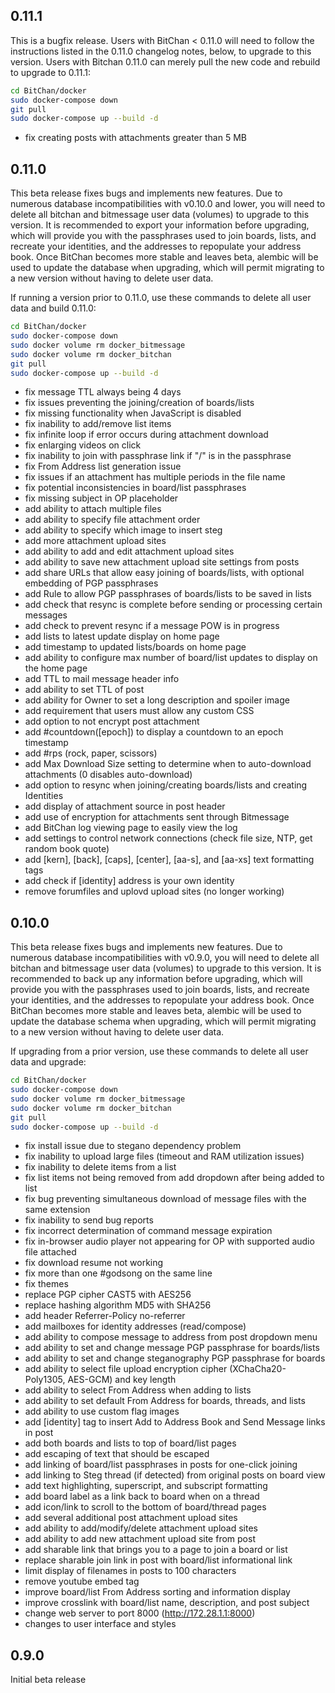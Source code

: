 ## 0.11.1

This is a bugfix release. Users with BitChan < 0.11.0 will need to follow the instructions listed in the 0.11.0 changelog notes, below, to upgrade to this version. Users with Bitchan 0.11.0 can merely pull the new code and rebuild to upgrade to 0.11.1:

```bash
cd BitChan/docker
sudo docker-compose down
git pull
sudo docker-compose up --build -d
```

 - fix creating posts with attachments greater than 5 MB


## 0.11.0

This beta release fixes bugs and implements new features. Due to numerous database incompatibilities with v0.10.0 and lower, you will need to delete all bitchan and bitmessage user data (volumes) to upgrade to this version. It is recommended to export your information before upgrading, which will provide you with the passphrases used to join boards, lists, and recreate your identities, and the addresses to repopulate your address book. Once BitChan becomes more stable and leaves beta, alembic will be used to update the database when upgrading, which will permit migrating to a new version without having to delete user data.

If running a version prior to 0.11.0, use these commands to delete all user data and build 0.11.0:

```bash
cd BitChan/docker
sudo docker-compose down
sudo docker volume rm docker_bitmessage
sudo docker volume rm docker_bitchan
git pull
sudo docker-compose up --build -d
```

 - fix message TTL always being 4 days
 - fix issues preventing the joining/creation of boards/lists
 - fix missing functionality when JavaScript is disabled
 - fix inability to add/remove list items
 - fix infinite loop if error occurs during attachment download
 - fix enlarging videos on click
 - fix inability to join with passphrase link if "/" is in the passphrase
 - fix From Address list generation issue
 - fix issues if an attachment has multiple periods in the file name
 - fix potential inconsistencies in board/list passphrases
 - fix missing subject in OP placeholder
 - add ability to attach multiple files
 - add ability to specify file attachment order
 - add ability to specify which image to insert steg
 - add more attachment upload sites
 - add ability to add and edit attachment upload sites
 - add ability to save new attachment upload site settings from posts
 - add share URLs that allow easy joining of boards/lists, with optional embedding of PGP passphrases
 - add Rule to allow PGP passphrases of boards/lists to be saved in lists
 - add check that resync is complete before sending or processing certain messages
 - add check to prevent resync if a message POW is in progress
 - add lists to latest update display on home page
 - add timestamp to updated lists/boards on home page
 - add ability to configure max number of board/list updates to display on the home page
 - add TTL to mail message header info
 - add ability to set TTL of post
 - add ability for Owner to set a long description and spoiler image
 - add requirement that users must allow any custom CSS
 - add option to not encrypt post attachment
 - add #countdown(\[epoch\]) to display a countdown to an epoch timestamp
 - add #rps (rock, paper, scissors)
 - add Max Download Size setting to determine when to auto-download attachments (0 disables auto-download)
 - add option to resync when joining/creating boards/lists and creating Identities
 - add display of attachment source in post header
 - add use of encryption for attachments sent through Bitmessage
 - add BitChan log viewing page to easily view the log
 - add settings to control network connections (check file size, NTP, get random book quote)
 - add \[kern\], \[back\], \[caps\], \[center\], \[aa-s\], and \[aa-xs\] text formatting tags
 - add check if \[identity\] address is your own identity
 - remove forumfiles and uplovd upload sites (no longer working)

## 0.10.0

This beta release fixes bugs and implements new features. Due to numerous database incompatibilities with v0.9.0, you will need to delete all bitchan and bitmessage user data (volumes) to upgrade to this version. It is recommended to back up any information before upgrading, which will provide you with the passphrases used to join boards, lists, and recreate your identities, and the addresses to repopulate your address book. Once BitChan becomes more stable and leaves beta, alembic will be used to update the database schema when upgrading, which will permit migrating to a new version without having to delete user data.

If upgrading from a prior version, use these commands to delete all user data and upgrade:

```bash
cd BitChan/docker
sudo docker-compose down
sudo docker volume rm docker_bitmessage
sudo docker volume rm docker_bitchan
git pull
sudo docker-compose up --build -d
```

 - fix install issue due to stegano dependency problem
 - fix inability to upload large files (timeout and RAM utilization issues)
 - fix inability to delete items from a list
 - fix list items not being removed from add dropdown after being added to list
 - fix bug preventing simultaneous download of message files with the same extension
 - fix inability to send bug reports
 - fix incorrect determination of command message expiration
 - fix in-browser audio player not appearing for OP with supported audio file attached
 - fix download resume not working
 - fix more than one #godsong on the same line
 - fix themes
 - replace PGP cipher CAST5 with AES256
 - replace hashing algorithm MD5 with SHA256
 - add header Referrer-Policy no-referrer
 - add mailboxes for identity addresses (read/compose)
 - add ability to compose message to address from post dropdown menu
 - add ability to set and change message PGP passphrase for boards/lists
 - add ability to set and change steganography PGP passphrase for boards
 - add ability to select file upload encryption cipher (XChaCha20-Poly1305, AES-GCM) and key length
 - add ability to select From Address when adding to lists
 - add ability to set default From Address for boards, threads, and lists
 - add ability to use custom flag images
 - add \[identity\] tag to insert Add to Address Book and Send Message links in post
 - add both boards and lists to top of board/list pages
 - add escaping of text that should be escaped
 - add linking of board/list passphrases in posts for one-click joining
 - add linking to Steg thread (if detected) from original posts on board view
 - add text highlighting, superscript, and subscript formatting
 - add board label as a link back to board when on a thread
 - add icon/link to scroll to the bottom of board/thread pages
 - add several additional post attachment upload sites
 - add ability to add/modify/delete attachment upload sites
 - add ability to add new attachment upload site from post
 - add sharable link that brings you to a page to join a board or list
 - replace sharable join link in post with board/list informational link 
 - limit display of filenames in posts to 100 characters
 - remove youtube embed tag
 - improve board/list From Address sorting and information display
 - improve crosslink with board/list name, description, and post subject
 - change web server to port 8000 (http://172.28.1.1:8000)
 - changes to user interface and styles

## 0.9.0

Initial beta release
